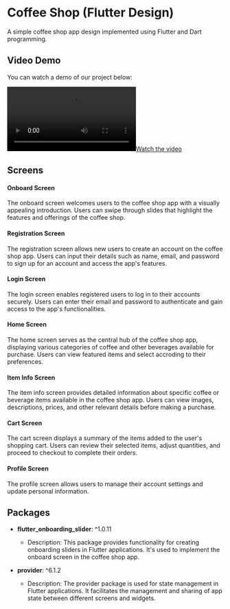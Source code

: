 
# Coffee Shop (Flutter Design)

A simple coffee shop app design implemented using Flutter and Dart programming. 

## Video Demo

You can watch a demo of our project below:

[![Watch the video](Output.mp4)](Output.mp4)


## Screens

#### Onboard Screen

The onboard screen welcomes users to the coffee shop app with a visually appealing introduction. Users can swipe through slides that highlight the features and offerings of the coffee shop.

#### Registration Screen

The registration screen allows new users to create an account on the coffee shop app. Users can input their details such as name, email, and password to sign up for an account and access the app's features.

#### Login Screen

The login screen enables registered users to log in to their accounts securely. Users can enter their email and password to authenticate and gain access to the app's functionalities.

#### Home Screen

The home screen serves as the central hub of the coffee shop app, displaying various categories of coffee and other beverages available for purchase. Users can view featured items and select accroding to their preferences.

#### Item Info Screen

The item info screen provides detailed information about specific coffee or beverage items available in the coffee shop app. Users can view images, descriptions, prices, and other relevant details before making a purchase.

#### Cart Screen

The cart screen displays a summary of the items added to the user's shopping cart. Users can review their selected items, adjust quantities, and proceed to checkout to complete their orders.

#### Profile Screen

The profile screen allows users to manage their account settings and update personal information.


## Packages 

- **flutter_onboarding_slider**: ^1.0.11
  - Description: This package provides functionality for creating onboarding sliders in Flutter applications. It's used to implement the onboard screen in the coffee shop app.
  
- **provider**: ^6.1.2
  - Description: The provider package is used for state management in Flutter applications. It facilitates the management and sharing of app state between different screens and widgets.




